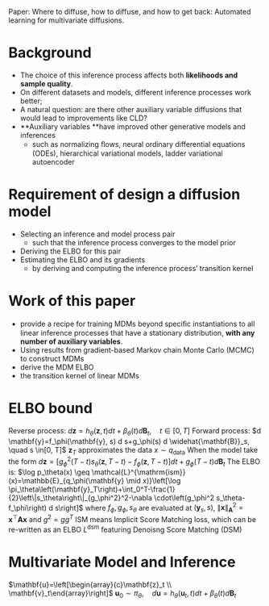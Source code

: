 Paper: Where to diffuse, how to diffuse, and how to get back: Automated learning for multivariate diffusions.
# Background

- The choice of this inference process affects both **likelihoods and sample quality**.
- On different datasets and models, different inference processes work better;
- A natural question: are there other auxiliary variable diffusions that would lead to improvements like CLD?
- **Auxiliary variables **have improved other generative models and inferences
   - such as normalizing ﬂows, neural ordinary differential equations (ODEs), hierarchical variational models, ladder variational autoencoder

# Requirement of design a diffusion model

- Selecting an inference and model process pair
   - such that the inference process converges to the model prior
- Deriving the ELBO for this pair
- Estimating the ELBO and its gradients
   - by deriving and computing the inference process’ transition kernel
# Work of this paper

- provide a recipe for training MDMs beyond speciﬁc instantiations to all linear inference processes that have a stationary distribution, **with any number of auxiliary variables**.
- Using results from gradient-based Markov chain Monte Carlo (MCMC) to construct MDMs
- derive the MDM ELBO
- the transition kernel of linear MDMs

# ELBO bound
Reverse process: $d \mathbf{z}=h_\theta(\mathbf{z}, t) d t+\beta_\theta(t) d \mathbf{B}_t, \quad t \in[0, T]$
Forward process: $d \mathbf{y}=f_\phi(\mathbf{y}, s) d s+g_\phi(s) d \widehat{\mathbf{B}}_s, \quad s \in[0, T]$
$\mathbf{z}_T$ approximates the data $x \sim q_{\text{data}}$
When the model take the form
$d \mathbf{z}=\left[g_\phi^2(T-t) s_\theta(\mathbf{z}, T-t)-f_\phi(\mathbf{z}, T-t)\right] d t+g_\phi(T-t) d \mathbf{B}_t$
The ELBO is: $\log p_\theta(x) \geq \mathcal{L}^{\mathrm{ism}}(x)=\mathbb{E}_{q_\phi(\mathbf{y} \mid x)}\left[\log \pi_\theta\left(\mathbf{y}_T\right)+\int_0^T-\frac{1}{2}\left\|s_\theta\right\|_{g_\phi^2}^2-\nabla \cdot\left(g_\phi^2 s_\theta-f_\phi\right) d s\right]$
where $f_{\phi}, g_{\phi}, s_{\theta}$ are evaluated at $(\mathbf{y}_s, s)$, $\|\mathbf{x}\|_{\mathbf{A}}^2=\mathbf{x}^{\top} \mathbf{A} \mathbf{x}$ and $g^2 = gg^T$
ISM means Implicit Score Matching loss, which can be re-written as an ELBO $L^{\text{dsm}}$ featuring Denoisng Score Matching (DSM)

# Multivariate Model and Inference
$\mathbf{u}=\left[\begin{array}{c}\mathbf{z}_t \\ \mathbf{v}_t\end{array}\right]$
$\mathbf{u}_0 \sim \pi_\theta, \quad d \mathbf{u}=h_\theta\left(\mathbf{u}_t, t\right) d t+\beta_\theta(t) d \mathbf{B}_t$



